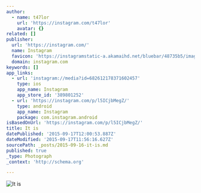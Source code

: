 ```yaml
---
author:
  - name: t47lor
    url: 'https://instagram.com/t47lor'
    avatar: {}
related: []
publisher:
  url: 'https://instagram.com/'
  name: Instagram
  favicon: 'https://instagramstatic-a.akamaihd.net/bluebar/48735b5/images/ico/favicon.ico'
  domain: instagram.com
keywords: []
app_links:
  - url: 'instagram://media?id=682612178371602457'
    type: ios
    app_name: Instagram
    app_store_id: '389801252'
  - url: 'https://instagram.com/p/l5ICjbMegZ/'
    type: android
    app_name: Instagram
    package: com.instagram.android
isBasedOnUrl: 'https://instagram.com/p/l5ICjbMegZ/'
title: It is
datePublished: '2015-09-17T12:00:53.887Z'
dateModified: '2015-09-17T11:56:16.627Z'
sourcePath: _posts/2015-09-16-it-is.md
published: true
_type: Photograph
_context: 'http://schema.org'

---
```

![It is](https://igcdn-photos-e-a.akamaihd.net/hphotos-ak-xaf1/t51.2885-15/e15/11327184_1598095240432356_288449940_n.jpg)